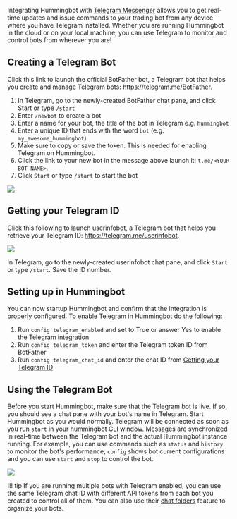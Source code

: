 Integrating Hummingbot with [Telegram Messenger](https://telegram.org/) allows you to get real-time updates and issue commands to your trading bot from any device where you have Telegram installed.
Whether you are running Hummingbot in the cloud or on your local machine, you can use Telegram to monitor and control bots from wherever you are!

## Creating a Telegram Bot

Click this link to launch the official BotFather bot, a Telegram bot that helps you create and manage Telegram bots: https://telegram.me/BotFather.

1. In Telegram, go to the newly-created BotFather chat pane, and click Start or type `/start`
2. Enter `/newbot` to create a bot
3. Enter a name for your bot, the title of the bot in Telegram e.g. `hummingbot`
4. Enter a unique ID that ends with the word `bot` (e.g. `my_awesome_hummingbot`)
5. Make sure to copy or save the token. This is needed for enabling Telegram on Hummingbot.
6. Click the link to your new bot in the message above launch it: `t.me/<YOUR BOT NAME>`.
7. Click `Start` or type `/start` to start the bot

![](/assets/img/telegram-demo.gif)

## Getting your Telegram ID

Click this following to launch userinfobot, a Telegram bot that helps you retrieve your Telegram ID: https://telegram.me/userinfobot.

![](/assets/img/telegram.png)

In Telegram, go to the newly-created userinfobot chat pane, and click `Start` or type `/start`. Save the ID number.

## Setting up in Hummingbot

You can now startup Hummingbot and confirm that the integration is properly configured. To enable Telegram in Hummingbot do the following:

1. Run `config telegram_enabled` and set to True or answer Yes to enable the Telegram integration
2. Run `config telegram_token` and enter the Telegram token ID from BotFather
3. Run `config telegram_chat_id` and enter the chat ID from [Getting your Telegram ID](#getting-your-telegram-id)

## Using the Telegram Bot

Before you start Hummingbot, make sure that the Telegram bot is live. If so, you should see a chat pane with your bot's name in Telegram.
Start Hummingbot as you would normally. Telegram will be connected as soon as you run `start` in your hummingbot CLI window. Messages are synchronized in real-time between the Telegram bot and the actual Hummingbot instance running. For example, you can use commands such as `status` and `history` to monitor the bot's performance, `config` shows bot current configurations and you can use `start` and `stop` to control the bot.

![](/assets/img/telegram-command.png)

!!! tip
    If you are running multiple bots with Telegram enabled, you can use the same Telegram chat ID with different API tokens from each bot you created to control all of them. You can also use their [chat folders](https://telegram.org/blog/folders) feature to organize your bots.
